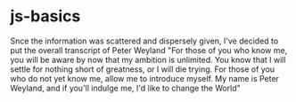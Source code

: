 # js-basics
Snce the information was scattered and dispersely given, I've decided to put the overall transcript of Peter Weyland
"For those of you who know me, you will be aware by now that my ambition is unlimited. You know that I will settle for nothing short of greatness, or I will die trying. For those of you who do not yet know me, allow me to introduce myself. My name is Peter Weyland, and if you'll indulge me, I'd like to change the World"
